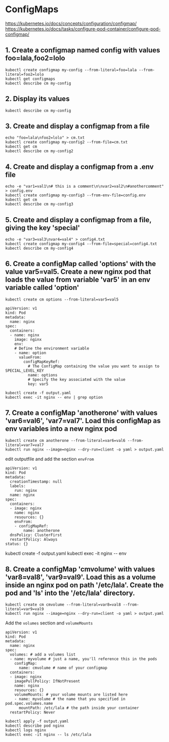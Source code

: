 # ConfigMaps

https://kubernetes.io/docs/concepts/configuration/configmap/
https://kubernetes.io/docs/tasks/configure-pod-container/configure-pod-configmap/

## 1. Create a configmap named config with values foo=lala,foo2=lolo

```
kubectl create configmap my-config --from-literal=foo=lala --from-literal=foo2=lolo
kubectl get configmaps
kubectl describe cm my-config
```

## 2. Display its values

```
kubectl describe cm my-config
```

## 3. Create and display a configmap from a file

```
echo "foo=lala\nfoo2=lolo" > cm.txt
kubectl create configmap my-config2 --from-file=cm.txt
kubectl get cm
kubectl describe cm my-config2
```

## 4. Create and display a configmap from a .env file

```
echo -e "var1=val1\n# this is a comment\n\nvar2=val2\n#anothercomment" > config.env
kubectl create configmap my-config3 --from-env-file=config.env
kubectl get cm
kubectl describe cm my-config3
```

## 5. Create and display a configmap from a file, giving the key 'special'

```
echo -e "var3=val3\nvar4=val4" > config4.txt
kubectl create configmap my-config4 --from-file=special=config4.txt
kubectl describe cm my-config4
```

## 6. Create a configMap called 'options' with the value var5=val5. Create a new nginx pod that loads the value from variable 'var5' in an env variable called 'option'

```
kubectl create cm options --from-literal=var5=val5
```

```
apiVersion: v1
kind: Pod
metadata:
  name: nginx
spec:
  containers:
  - name: nginx
    image: nginx
    env:
    # Define the environment variable
    - name: option
      valueFrom:
        configMapKeyRef:
          # The ConfigMap containing the value you want to assign to SPECIAL_LEVEL_KEY
          name: options
          # Specify the key associated with the value
          key: var5
```

```
kubectl create -f output.yaml
kubectl exec -it nginx -- env | grep option
```

## 7. Create a configMap 'anotherone' with values 'var6=val6', 'var7=val7'. Load this configMap as env variables into a new nginx pod

```
kubectl create cm anotherone --from-literal=var6=val6 --from-literal=var7=val7
kubectl run nginx --image=nginx --dry-run=client -o yaml > output.yaml
```

edit outputfile and add the section `envFrom`

```
apiVersion: v1
kind: Pod
metadata:
  creationTimestamp: null
  labels:
    run: nginx
  name: nginx
spec:
  containers:
  - image: nginx
    name: nginx
    resources: {}
    envFrom:
    - configMapRef:
        name: anotherone
  dnsPolicy: ClusterFirst
  restartPolicy: Always
status: {}
```

kubectl create -f output.yaml
kubectl exec -it nginx -- env

## 8. Create a configMap 'cmvolume' with values 'var8=val8', 'var9=val9'. Load this as a volume inside an nginx pod on path '/etc/lala'. Create the pod and 'ls' into the '/etc/lala' directory.

```
kubectl create cm cmvolume --from-literal=var8=val8 --from-literal=var9=val9
kubectl run nginx --image=nginx --dry-run=client -o yaml > output.yaml
```

Add the `volumes` section and `volumeMounts`

```
apiVersion: v1
kind: Pod
metadata:
  name: nginx
spec:
  volumes: # add a volumes list
  - name: myvolume # just a name, you'll reference this in the pods
    configMap:
      name: cmvolume # name of your configmap
  containers:
  - image: nginx
    imagePullPolicy: IfNotPresent
    name: nginx
    resources: {}
    volumeMounts: # your volume mounts are listed here
    - name: myvolume # the name that you specified in pod.spec.volumes.name
      mountPath: /etc/lala # the path inside your container
  restartPolicy: Never
```
```
kubectl apply -f output.yaml
kubectl describe pod nginx
kubectl logs nginx
kubectl exec -it nginx -- ls /etc/lala
```